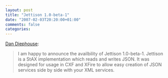 ```yaml
---
layout: post
title: "Jettison 1.0-beta-1"
date: "2007-02-03T20:20:00+01:00"
comments: false
categories: 
---
```


<p><a href="http://netzooid.com/blog/2007/02/03/jettison-10-beta-1-is-released/">Dan Diephouse</a>:</p>

<blockquote>
<p>I am happy to announce the availbility of Jettison 1.0-beta-1. Jettison is a StAX implementation which reads and writes JSON. It was designed for usage in CXF and XFire to allow easy creation of JSON services side by side with your XML services.</p>
</blockquote>


